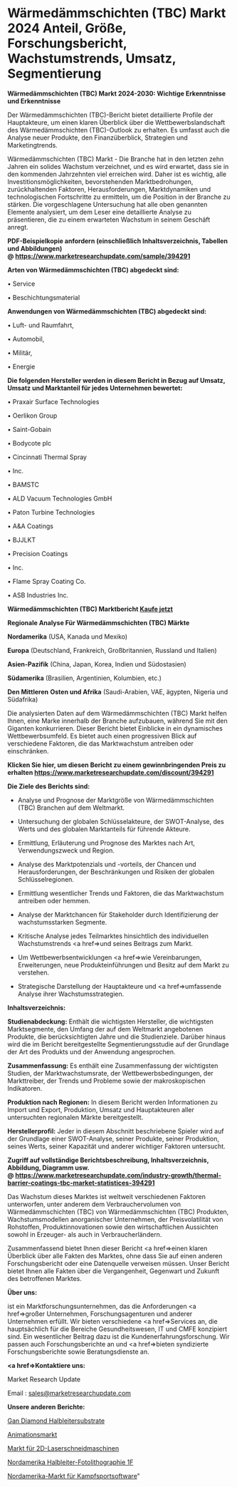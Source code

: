 # Wärmedämmschichten (TBC) Markt 2024 Anteil, Größe, Forschungsbericht, Wachstumstrends, Umsatz, Segmentierung

<strong>Wärmedämmschichten (TBC) Markt 2024-2030: Wichtige Erkenntnisse und Erkenntnisse</strong>

Der Wärmedämmschichten (TBC)-Bericht bietet detaillierte Profile der Hauptakteure, um einen klaren Überblick über die Wettbewerbslandschaft des Wärmedämmschichten (TBC)-Outlook zu erhalten. Es umfasst auch die Analyse neuer Produkte, den Finanzüberblick, Strategien und Marketingtrends.

Wärmedämmschichten (TBC) Markt - Die Branche hat in den letzten zehn Jahren ein solides Wachstum verzeichnet, und es wird erwartet, dass sie in den kommenden Jahrzehnten viel erreichen wird. Daher ist es wichtig, alle Investitionsmöglichkeiten, bevorstehenden Marktbedrohungen, zurückhaltenden Faktoren, Herausforderungen, Marktdynamiken und technologischen Fortschritte zu ermitteln, um die Position in der Branche zu stärken. Die vorgeschlagene Untersuchung hat alle oben genannten Elemente analysiert, um dem Leser eine detaillierte Analyse zu präsentieren, die zu einem erwarteten Wachstum in seinem Geschäft anregt.

<strong><b>PDF-Beispielkopie anfordern (einschließlich Inhaltsverzeichnis, Tabellen und Abbildungen) @ </b></strong><strong><a href=https://www.marketresearchupdate.com/sample/394291><strong>https://www.marketresearchupdate.com/sample/394291</u></a></strong></strong>

<strong>Arten von Wärmedämmschichten (TBC) abgedeckt sind:</strong>

• Service

• Beschichtungsmaterial

<strong>Anwendungen von Wärmedämmschichten (TBC) abgedeckt sind:</strong>

• Luft- und Raumfahrt,

• Automobil,

• Militär,

• Energie

<strong>Die folgenden Hersteller werden in diesem Bericht in Bezug auf Umsatz, Umsatz und Marktanteil für jedes Unternehmen bewertet:</strong>

• Praxair Surface Technologies

• Oerlikon Group

• Saint-Gobain

• Bodycote plc

• Cincinnati Thermal Spray

• Inc.

• BAMSTC

• ALD Vacuum Technologies GmbH

• Paton Turbine Technologies

• A&A Coatings

• BJJLKT

• Precision Coatings

• Inc.

• Flame Spray Coating Co.

• ASB Industries Inc.

<strong>Wärmedämmschichten (TBC) Marktbericht <a href=https://www.marketresearchupdate.com/buynow/394291>Kaufe jetzt</a></strong>

<strong>Regionale Analyse Für Wärmedämmschichten (TBC) Märkte</strong>

<strong>Nordamerika</strong> (USA, Kanada und Mexiko)

<strong>Europa</strong> (Deutschland, Frankreich, Großbritannien, Russland und Italien)

<strong>Asien-Pazifik</strong> (China, Japan, Korea, Indien und Südostasien)

<strong>Südamerika</strong> (Brasilien, Argentinien, Kolumbien, etc.)

<strong>Den Mittleren</strong> <strong>Osten und Afrika</strong> (Saudi-Arabien, VAE, ägypten, Nigeria und Südafrika)

Die analysierten Daten auf dem Wärmedämmschichten (TBC) Markt helfen Ihnen, eine Marke innerhalb der Branche aufzubauen, während Sie mit den Giganten konkurrieren. Dieser Bericht bietet Einblicke in ein dynamisches Wettbewerbsumfeld. Es bietet auch einen progressiven Blick auf verschiedene Faktoren, die das Marktwachstum antreiben oder einschränken.

<strong>Klicken Sie hier, um diesen Bericht zu einem gewinnbringenden Preis zu erhalten
</strong><strong><a href=https://www.marketresearchupdate.com/discount/394291>https://www.marketresearchupdate.com/discount/394291</b></u></strong></a>

<strong>Die Ziele des Berichts sind:</strong>

- Analyse und Prognose der Marktgröße von Wärmedämmschichten (TBC) Branchen auf dem Weltmarkt.

- Untersuchung der globalen Schlüsselakteure, der SWOT-Analyse, des Werts und des globalen Marktanteils für führende Akteure.

- Ermittlung, Erläuterung und Prognose des Marktes nach Art, Verwendungszweck und Region.

- Analyse des Marktpotenzials und -vorteils, der Chancen und Herausforderungen, der Beschränkungen und Risiken der globalen Schlüsselregionen.

- Ermittlung wesentlicher Trends und Faktoren, die das Marktwachstum antreiben oder hemmen.

- Analyse der Marktchancen für Stakeholder durch Identifizierung der wachstumsstarken Segmente.

- Kritische Analyse jedes Teilmarktes hinsichtlich des individuellen Wachstumstrends <a href=>und</a> seines Beitrags zum Markt.

- Um Wettbewerbsentwicklungen <a href=>wie</a> Vereinbarungen, Erweiterungen, neue Produkteinführungen und Besitz auf dem Markt zu verstehen.

- Strategische Darstellung der Hauptakteure und <a href=>umfas</a>sende Analyse ihrer Wachstumsstrategien.

<strong>Inhaltsverzeichnis:</strong>

<strong>Studienabdeckung:</strong> Enthält die wichtigsten Hersteller, die wichtigsten Marktsegmente, den Umfang der auf dem Weltmarkt angebotenen Produkte, die berücksichtigten Jahre und die Studienziele. Darüber hinaus wird die im Bericht bereitgestellte Segmentierungsstudie auf der Grundlage der Art des Produkts und der Anwendung angesprochen.

<strong>Zusammenfassung:</strong> Es enthält eine Zusammenfassung der wichtigsten Studien, der Marktwachstumsrate, der Wettbewerbsbedingungen, der Markttreiber, der Trends und Probleme sowie der makroskopischen Indikatoren.

<strong>Produktion nach Regionen:</strong> In diesem Bericht werden Informationen zu Import und Export, Produktion, Umsatz und Hauptakteuren aller untersuchten regionalen Märkte bereitgestellt.

<strong>Herstellerprofil:</strong> Jeder in diesem Abschnitt beschriebene Spieler wird auf der Grundlage einer SWOT-Analyse, seiner Produkte, seiner Produktion, seines Werts, seiner Kapazität und anderer wichtiger Faktoren untersucht.

<strong><b>Zugriff auf vollständige Berichtsbeschreibung, Inhaltsverzeichnis, Abbildung, Diagramm usw. @ </b></strong><strong><a href=https://www.marketresearchupdate.com/industry-growth/thermal-barrier-coatings-tbc-market-statistices-394291>https://www.marketresearchupdate.com/industry-growth/thermal-barrier-coatings-tbc-market-statistices-394291</a></strong>

Das Wachstum dieses Marktes ist weltweit verschiedenen Faktoren unterworfen, unter anderem dem Verbrauchervolumen von Wärmedämmschichten (TBC) von Wärmedämmschichten (TBC) Produkten, Wachstumsmodellen anorganischer Unternehmen, der Preisvolatilität von Rohstoffen, Produktinnovationen sowie den wirtschaftlichen Aussichten sowohl in Erzeuger- als auch in Verbraucherländern.

Zusammenfassend bietet Ihnen dieser Bericht <a href=>einen</a> klaren Überblick über alle Fakten des Marktes, ohne dass Sie auf einen anderen Forschungsbericht oder eine Datenquelle verweisen müssen. Unser Bericht bietet Ihnen alle Fakten über die Vergangenheit, Gegenwart und Zukunft des betroffenen Marktes.

<strong>Über uns:</strong>

 ist ein Marktforschungsunternehmen, das die Anforderungen <a href=>großer</a> Unternehmen, Forschungsagenturen und anderer Unternehmen erfüllt. Wir bieten verschiedene <a href=>Services</a> an, die hauptsächlich für die Bereiche Gesundheitswesen, IT und CMFE konzipiert sind. Ein wesentlicher Beitrag dazu ist die Kundenerfahrungsforschung. Wir passen auch Forschungsberichte an und <a href=>bieten</a> syndizierte Forschungsberichte sowie Beratungsdienste an.

<strong><a href=>Kontaktiere uns:</a></strong>

Market Research Update

Email : sales@marketresearchupdate.com

<strong>Unsere anderen Berichte:</strong>

<a href=https://www.linkedin.com/pulse/gan-diamond-semiconductor-substrates>Gan Diamond Halbleitersubstrate</a>

<a href=https://www.linkedin.com/pulse/animation-market-future-scope-demands-projected>Animationsmarkt</a>

<a href=https://www.linkedin.com/pulse/2d-laser-cutting-machines-market-outlooks-2023>Markt für 2D-Laserschneidmaschinen</a>

<a href=https://www.linkedin.com/pulse/north-america-semiconductor-photolithography-1f>Nordamerika Halbleiter-Fotolithographie 1F</a>

<a href=https://www.linkedin.com/pulse/north-america-martial-arts-software-market>Nordamerika-Markt für Kampfsportsoftware</a>"
